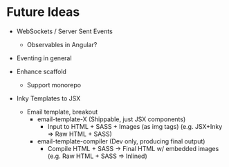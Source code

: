Future Ideas
========================
- WebSockets / Server Sent Events
  - Observables in Angular?
- Eventing in general
- Enhance scaffold
   * Support monorepo

- Inky Templates to JSX
  - Email template, breakout
      - email-template-X (Shippable, just JSX components)
        - Input to HTML + SASS + Images (as img tags) (e.g. JSX+Inky => Raw HTML + SASS)
      - email-template-compiler (Dev only, producing final output)
        - Compile HTML + SASS -> Final HTML w/ embedded images (e.g. Raw HTML + SASS => Inlined)
